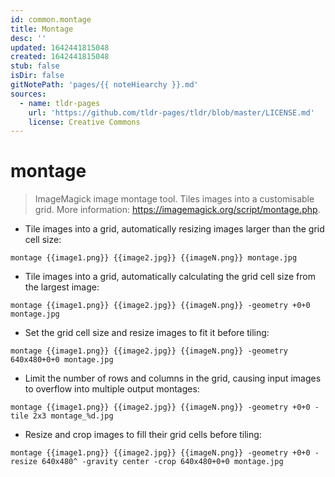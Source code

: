 ```yaml
---
id: common.montage
title: Montage
desc: ''
updated: 1642441815048
created: 1642441815048
stub: false
isDir: false
gitNotePath: 'pages/{{ noteHiearchy }}.md'
sources:
  - name: tldr-pages
    url: 'https://github.com/tldr-pages/tldr/blob/master/LICENSE.md'
    license: Creative Commons
---
```

# montage

> ImageMagick image montage tool.
> Tiles images into a customisable grid.
> More information: <https://imagemagick.org/script/montage.php>.

- Tile images into a grid, automatically resizing images larger than the grid cell size:

`montage {{image1.png}} {{image2.jpg}} {{imageN.png}} montage.jpg`

- Tile images into a grid, automatically calculating the grid cell size from the largest image:

`montage {{image1.png}} {{image2.jpg}} {{imageN.png}} -geometry +0+0 montage.jpg`

- Set the grid cell size and resize images to fit it before tiling:

`montage {{image1.png}} {{image2.jpg}} {{imageN.png}} -geometry 640x480+0+0 montage.jpg`

- Limit the number of rows and columns in the grid, causing input images to overflow into multiple output montages:

`montage {{image1.png}} {{image2.jpg}} {{imageN.png}} -geometry +0+0 -tile 2x3 montage_%d.jpg`

- Resize and crop images to fill their grid cells before tiling:

`montage {{image1.png}} {{image2.jpg}} {{imageN.png}} -geometry +0+0 -resize 640x480^ -gravity center -crop 640x480+0+0 montage.jpg`

